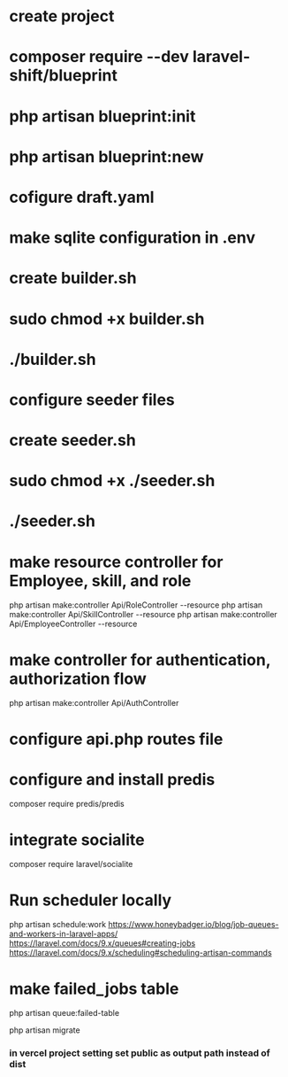 # create project

# composer require --dev laravel-shift/blueprint

# php artisan blueprint:init

# php artisan blueprint:new

# cofigure draft.yaml

# make sqlite configuration in .env

# create builder.sh

# sudo chmod +x builder.sh

# ./builder.sh

# configure seeder files

# create seeder.sh

# sudo chmod +x ./seeder.sh

# ./seeder.sh

# make resource controller for Employee, skill, and role

php artisan make:controller Api/RoleController --resource
php artisan make:controller Api/SkillController --resource
php artisan make:controller Api/EmployeeController --resource

# make controller for authentication, authorization flow

php artisan make:controller Api/AuthController

# configure api.php routes file

# configure and install predis
composer require predis/predis

# integrate socialite
composer require laravel/socialite

# Run scheduler locally
php artisan schedule:work
https://www.honeybadger.io/blog/job-queues-and-workers-in-laravel-apps/
https://laravel.com/docs/9.x/queues#creating-jobs
https://laravel.com/docs/9.x/scheduling#scheduling-artisan-commands

# make failed_jobs table
php artisan queue:failed-table
 
php artisan migrate

### in vercel project setting set public as output path instead of dist
